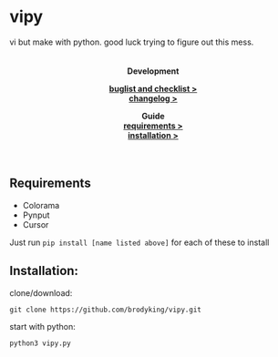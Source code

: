 # vipy
vi but make with python. good luck trying to figure out this mess.

<center style="border: 0px solid white;padding-top:20px;padding-bottom:20px">
<b>Development<br>

[buglist and checklist >](docs/bac.md)<br>
[changelog >](docs/changelog.md)

Guide<br>
[requirements >](#requirements)<br>
[installation >](#installation)
</b>
</center>

## Requirements
-  Colorama
-  Pynput
-  Cursor
  
Just run ``pip install [name listed above]`` for each of these to install


## Installation:
clone/download:
```
git clone https://github.com/brodyking/vipy.git
```
start with python:
```
python3 vipy.py
```
